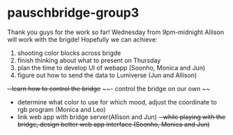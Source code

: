 # pauschbridge-group3
Thank you guys for the work so far!
Wednesday from 9pm-midnight Allison will work with the brigde! 
Hopefully we can achieve:
1. shooting color blocks across brigde
2. finish thinking about what to present on Thursday
3. plan the time to develop UI of webapp (Soonho, Monica and Jun)
4. figure out how to send the data to Lumiverse (Jun and Allison)

~~- learn how to control the bridge~~
~~- control the bridge on our own ~~
- determine what color to use for which mood, adjust the coordinate to rgb program (Monica and Leo)
- link web app with bridge server(Allison and Jun)
~~- while playing with the bridge, design better web app interface (Soonho, Monica and Jun)~~

